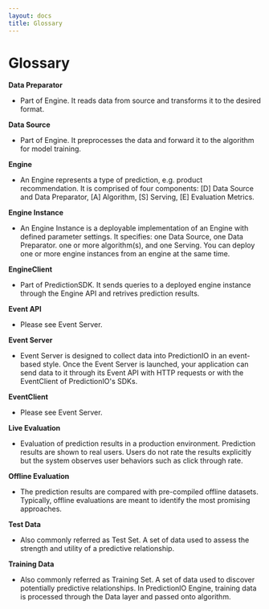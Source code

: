 ```yaml
---
layout: docs
title: Glossary
---
```


# Glossary

**Data Preparator**
- Part of Engine. It reads data from source and transforms it to the desired
format.

**Data Source**
- Part of Engine. It preprocesses the data and forward it to the algorithm for
model training.

**Engine**
- An Engine represents a type of prediction, e.g. product recommendation. It is
comprised of four components: [D] Data Source and Data Preparator, [A]
Algorithm, [S] Serving, [E] Evaluation Metrics.

**Engine Instance**
- An Engine Instance is a deployable implementation of an Engine with defined
parameter settings. It specifies: one Data Source, one Data Preparator. one or
more algorithm(s), and one Serving. You can deploy one or more engine instances
from an engine at the same time.

**EngineClient**
- Part of PredictionSDK. It sends queries to a deployed engine instance through
the Engine API and retrives prediction results.

**Event API**
- Please see Event Server.

**Event Server**
- Event Server is designed to collect data into PredictionIO in an event-based
style. Once the Event Server is launched, your application can send data to it
through its Event API with HTTP requests or with the EventClient of
PredictionIO's SDKs.

**EventClient**
- Please see Event Server.

**Live Evaluation**
- Evaluation of prediction results in a production environment. Prediction
results are shown to real users. Users do not rate the results explicitly but
the system observes user behaviors such as click through rate.

**Offline Evaluation**
- The prediction results are compared with pre-compiled offline datasets.
Typically, offline evaluations are meant to identify the most promising
approaches.

**Test Data**
- Also commonly referred as Test Set. A set of data used to assess the strength
and utility of a predictive relationship.

**Training Data**
- Also commonly referred as Training Set. A set of data used to discover
potentially predictive relationships. In PredictionIO Engine, training data is
processed through the Data layer and passed onto algorithm.
